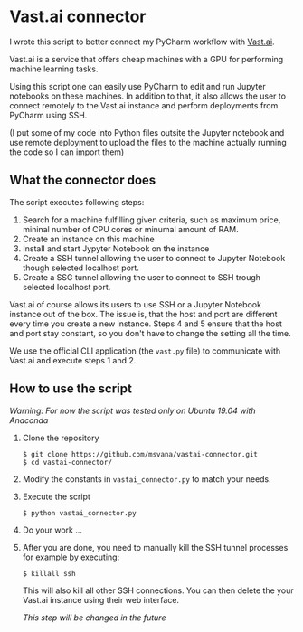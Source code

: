 # Vast.ai connector

I wrote this script to better connect my PyCharm
workflow with [Vast.ai](vast.ai). 

Vast.ai is a service
that offers cheap machines with a GPU for performing 
machine learning tasks.

Using this script one can easily use PyCharm to edit and run Jupyter
notebooks on these machines. In addition to that, it also allows the user
to connect remotely to the Vast.ai instance and perform deployments from
PyCharm using SSH. 

(I put some of my code into Python files outsite the
Jupyter notebook and use remote deployment to upload the files to
the machine actually running the code so I can import them)

## What the connector does

The script executes following steps:

1. Search for a machine fulfilling given criteria, such as maximum price, 
mininal number of CPU cores or minumal amount of RAM.
2. Create an instance on this machine
3. Install and start Jypyter Notebook on the instance
4. Create a SSH tunnel allowing the user to connect to Jupyter Notebook
   though selected localhost port.
5. Create a SSG tunnel allowing the user to connect to SSH trough selected
   localhost port.

Vast.ai of course allows its users to use SSH or a Jupyter Notebook 
instance out of the box. The issue is, that the host and port are different
every time you create a new instance. Steps 4 and 5 ensure that the host 
and port stay constant, so you don't have to change the setting all the 
time.

We use the official CLI application (the `vast.py` file) 
to communicate with Vast.ai and execute steps 1 and 2.

## How to use the script

*Warning: For now the script was tested only on Ubuntu 19.04 with Anaconda*

1. Clone the repository

   ```shell script
   $ git clone https://github.com/msvana/vastai-connector.git
   $ cd vastai-connector/
   ```

2. Modify the constants in `vastai_connector.py` to match your needs.
3. Execute the script

   ```shell script
   $ python vastai_connector.py
   ```
   
4. Do your work ...

5. After you are done, you need to manually kill the SSH tunnel processes for example
   by executing:
   
   ```shell script
   $ killall ssh
   ```
   
   This will also kill all other SSH connections.
   You can then delete the your Vast.ai instance using their web interface.
   
   *This step will be changed in the future*
   
